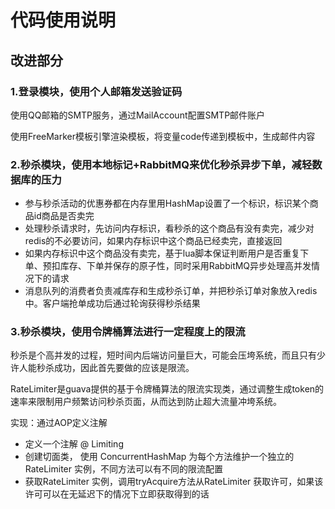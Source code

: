 # 代码使用说明
## 改进部分
### 1.登录模块，使用个人邮箱发送验证码
使用QQ邮箱的SMTP服务，通过MailAccount配置SMTP邮件账户  

使用FreeMarker模板引擎渲染模板，将变量code传递到模板中，生成邮件内容

### 2.秒杀模块，使用本地标记+RabbitMQ来优化秒杀异步下单，减轻数据库的压力
- 参与秒杀活动的优惠券都在内存里用HashMap设置了一个标识，标识某个商品id商品是否卖完
- 处理秒杀请求时，先访问内存标识，看秒杀的这个商品有没有卖完，减少对redis的不必要访问，如果内存标识中这个商品已经卖完，直接返回
- 如果内存标识中这个商品没有卖完，基于lua脚本保证判断用户是否重复下单、预扣库存、下单并保存的原子性，同时采用RabbitMQ异步处理高并发情况下的请求
- 消息队列的消费者负责减库存和生成秒杀订单，并把秒杀订单对象放入redis中。客户端抢单成功后通过轮询获得秒杀结果

### 3.秒杀模块，使用令牌桶算法进行一定程度上的限流
秒杀是个高并发的过程，短时间内后端访问量巨大，可能会压垮系统，而且只有少许人能秒杀成功，因此首先要做的应该是限流。

RateLimiter是guava提供的基于令牌桶算法的限流实现类，通过调整生成token的速率来限制用户频繁访问秒杀页面，从而达到防止超大流量冲垮系统。

实现：通过AOP定义注解

- 定义一个注解 @ Limiting
- 创建切面类， 使用 ConcurrentHashMap 为每个方法维护一个独立的 RateLimiter 实例，不同方法可以有不同的限流配置
- 获取RateLimiter 实例，调用tryAcquire方法从RateLimiter 获取许可，如果该许可可以在无延迟下的情况下立即获取得到的话

